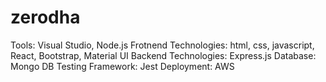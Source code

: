 # zerodha
Tools: Visual Studio, Node.js
Frotnend Technologies: html, css, javascript, React, Bootstrap, Material UI
Backend Technologies: Express.js
Database: Mongo DB
Testing Framework: Jest
Deployment: AWS
